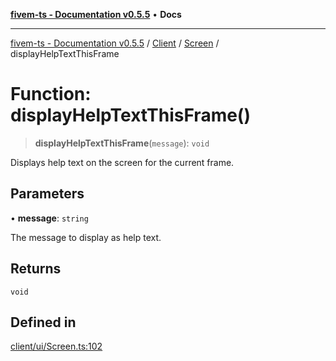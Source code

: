[**fivem-ts - Documentation v0.5.5**](../../../../../README.md) • **Docs**

***

[fivem-ts - Documentation v0.5.5](../../../../../README.md) / [Client](../../../README.md) / [Screen](../README.md) / displayHelpTextThisFrame

# Function: displayHelpTextThisFrame()

> **displayHelpTextThisFrame**(`message`): `void`

Displays help text on the screen for the current frame.

## Parameters

• **message**: `string`

The message to display as help text.

## Returns

`void`

## Defined in

[client/ui/Screen.ts:102](https://github.com/Purpose-Dev/fivem-ts/blob/main/src/client/ui/Screen.ts#L102)
